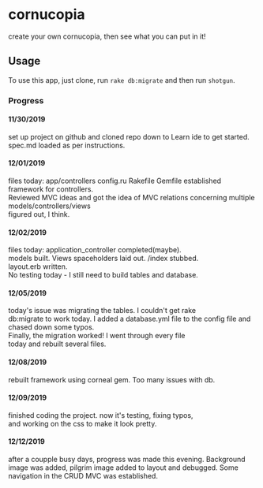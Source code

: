 # cornucopia
create your own cornucopia, then see what you can put in it!

## Usage
To use this app, just clone, run `rake db:migrate` and then run `shotgun`.

### Progress
#### 11/30/2019
  set up project on github and cloned repo down to Learn ide to get started.  
  spec.md loaded as per instructions.
#### 12/01/2019
  files today: app/controllers  config.ru  Rakefile   Gemfile
  established framework for controllers.  
  Reviewed MVC ideas and got the idea of MVC relations concerning  multiple models/controllers/views  
  figured out, I think.
#### 12/02/2019
  files today: application_controller completed(maybe).  
  models built.  Views spaceholders laid out.  /index stubbed.  
  layout.erb written.  
  No testing today - I still need to build tables and database.
#### 12/05/2019  
  today's issue was migrating the tables.  I couldn't get rake  
  db:migrate to work today.  I added a database.yml file to the
  config file and chased down some typos.  
  Finally, the migration worked!  I went through every file  
  today and rebuilt several files.
#### 12/08/2019
  rebuilt framework using corneal gem.  Too many issues with db.
#### 12/09/2019
  finished coding the project.  now it's testing, fixing typos,  
  and working on the css to make it look pretty.
#### 12/12/2019
  after a coupple busy days, progress was made this evening.  Background
  image was added, pilgrim image added to layout and debugged.  Some  
  navigation in the CRUD MVC was established.
